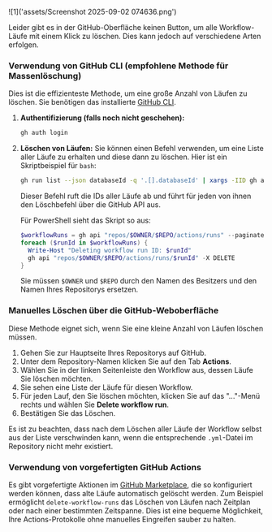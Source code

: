 ![1]('assets/Screenshot 2025-09-02 074636.png')

Leider gibt es in der GitHub-Oberfläche keinen Button, um alle Workflow-Läufe mit einem Klick zu löschen. Dies kann jedoch auf verschiedene Arten erfolgen.

### Verwendung von GitHub CLI (empfohlene Methode für Massenlöschung)

Dies ist die effizienteste Methode, um eine große Anzahl von Läufen zu löschen.
Sie benötigen das installierte [GitHub CLI](https://cli.github.com/).

1.  **Authentifizierung (falls noch nicht geschehen):**
    ```bash
    gh auth login
    ```

2.  **Löschen von Läufen:**
    Sie können einen Befehl verwenden, um eine Liste aller Läufe zu erhalten und diese dann zu löschen. Hier ist ein Skriptbeispiel für `bash`:

    ```bash
    gh run list --json databaseId -q '.[].databaseId' | xargs -IID gh api "repos/$(gh repo view --json nameWithOwner -q .nameWithOwner)/actions/runs/ID" -X DELETE
    ```

    Dieser Befehl ruft die IDs aller Läufe ab und führt für jeden von ihnen den Löschbefehl über die GitHub API aus.

    Für PowerShell sieht das Skript so aus:
    ```powershell
    $workflowRuns = gh api "repos/$OWNER/$REPO/actions/runs" --paginate --jq '.workflow_runs[].id'
    foreach ($runId in $workflowRuns) {
      Write-Host "Deleting workflow run ID: $runId"
      gh api "repos/$OWNER/$REPO/actions/runs/$runId" -X DELETE
    }
    ```
    Sie müssen `$OWNER` und `$REPO` durch den Namen des Besitzers und den Namen Ihres Repositorys ersetzen.

### Manuelles Löschen über die GitHub-Weboberfläche

Diese Methode eignet sich, wenn Sie eine kleine Anzahl von Läufen löschen müssen.

1.  Gehen Sie zur Hauptseite Ihres Repositorys auf GitHub.
2.  Unter dem Repository-Namen klicken Sie auf den Tab **Actions**.
3.  Wählen Sie in der linken Seitenleiste den Workflow aus, dessen Läufe Sie löschen möchten.
4.  Sie sehen eine Liste der Läufe für diesen Workflow.
5.  Für jeden Lauf, den Sie löschen möchten, klicken Sie auf das "..."-Menü rechts und wählen Sie **Delete workflow run**.
6.  Bestätigen Sie das Löschen.

Es ist zu beachten, dass nach dem Löschen aller Läufe der Workflow selbst aus der Liste verschwinden kann, wenn die entsprechende `.yml`-Datei im Repository nicht mehr existiert.

### Verwendung von vorgefertigten GitHub Actions

Es gibt vorgefertigte Aktionen im [GitHub Marketplace](https://github.com/marketplace?type=actions), die so konfiguriert werden können, dass alte Läufe automatisch gelöscht werden. Zum Beispiel ermöglicht `delete-workflow-runs` das Löschen von Läufen nach Zeitplan oder nach einer bestimmten Zeitspanne. Dies ist eine bequeme Möglichkeit, Ihre Actions-Protokolle ohne manuelles Eingreifen sauber zu halten.
